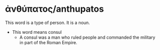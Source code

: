 # ἀνθύπατος/anthupatos
This word is a type of person. It is a noun.
* This word means consul
    * A consul was a man who ruled people and commanded the military in part of the Roman Empire.
